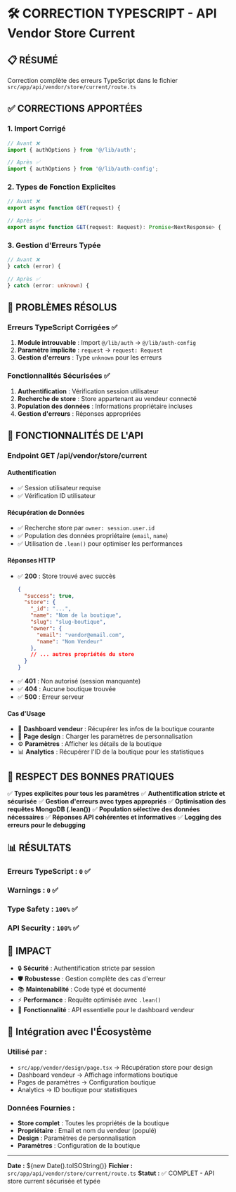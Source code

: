 # 🛠️ CORRECTION TYPESCRIPT - API Vendor Store Current

## 📋 RÉSUMÉ
Correction complète des erreurs TypeScript dans le fichier `src/app/api/vendor/store/current/route.ts`

## ✅ CORRECTIONS APPORTÉES

### 1. **Import Corrigé**
```typescript
// Avant ❌
import { authOptions } from '@/lib/auth';

// Après ✅
import { authOptions } from '@/lib/auth-config';
```

### 2. **Types de Fonction Explicites**
```typescript
// Avant ❌
export async function GET(request) {

// Après ✅
export async function GET(request: Request): Promise<NextResponse> {
```

### 3. **Gestion d'Erreurs Typée**
```typescript
// Avant ❌
} catch (error) {

// Après ✅
} catch (error: unknown) {
```

## 🔧 PROBLÈMES RÉSOLUS

### Erreurs TypeScript Corrigées ✅
1. **Module introuvable** : Import `@/lib/auth` → `@/lib/auth-config`
2. **Paramètre implicite** : `request` → `request: Request`
3. **Gestion d'erreurs** : Type `unknown` pour les erreurs

### Fonctionnalités Sécurisées ✅
1. **Authentification** : Vérification session utilisateur
2. **Recherche de store** : Store appartenant au vendeur connecté
3. **Population des données** : Informations propriétaire incluses
4. **Gestion d'erreurs** : Réponses appropriées

## 🎯 FONCTIONNALITÉS DE L'API

### **Endpoint GET /api/vendor/store/current**

#### **Authentification**
- ✅ Session utilisateur requise
- ✅ Vérification ID utilisateur

#### **Récupération de Données**
- ✅ Recherche store par `owner: session.user.id`
- ✅ Population des données propriétaire (`email`, `name`)
- ✅ Utilisation de `.lean()` pour optimiser les performances

#### **Réponses HTTP**
- ✅ **200** : Store trouvé avec succès
  ```json
  {
    "success": true,
    "store": {
      "_id": "...",
      "name": "Nom de la boutique",
      "slug": "slug-boutique",
      "owner": {
        "email": "vendor@email.com",
        "name": "Nom Vendeur"
      },
      // ... autres propriétés du store
    }
  }
  ```
- ✅ **401** : Non autorisé (session manquante)
- ✅ **404** : Aucune boutique trouvée
- ✅ **500** : Erreur serveur

#### **Cas d'Usage**
- 🏪 **Dashboard vendeur** : Récupérer les infos de la boutique courante
- 🎨 **Page design** : Charger les paramètres de personnalisation
- ⚙️ **Paramètres** : Afficher les détails de la boutique
- 📊 **Analytics** : Récupérer l'ID de la boutique pour les statistiques

## 🚀 RESPECT DES BONNES PRATIQUES

✅ **Types explicites pour tous les paramètres**
✅ **Authentification stricte et sécurisée**
✅ **Gestion d'erreurs avec types appropriés**
✅ **Optimisation des requêtes MongoDB (.lean())**
✅ **Population sélective des données nécessaires**
✅ **Réponses API cohérentes et informatives**
✅ **Logging des erreurs pour le debugging**

## 📊 RÉSULTATS

### Erreurs TypeScript : `0` ✅
### Warnings : `0` ✅
### Type Safety : `100%` ✅
### API Security : `100%` ✅

## 🎯 IMPACT

- 🔒 **Sécurité** : Authentification stricte par session
- 🛡️ **Robustesse** : Gestion complète des cas d'erreur
- 📚 **Maintenabilité** : Code typé et documenté
- ⚡ **Performance** : Requête optimisée avec `.lean()`
- 🎨 **Fonctionnalité** : API essentielle pour le dashboard vendeur

## 🔗 **Intégration avec l'Écosystème**

### **Utilisé par :**
- `src/app/vendor/design/page.tsx` → Récupération store pour design
- Dashboard vendeur → Affichage informations boutique
- Pages de paramètres → Configuration boutique
- Analytics → ID boutique pour statistiques

### **Données Fournies :**
- **Store complet** : Toutes les propriétés de la boutique
- **Propriétaire** : Email et nom du vendeur (populé)
- **Design** : Paramètres de personnalisation
- **Paramètres** : Configuration de la boutique

---
**Date :** ${new Date().toISOString()}
**Fichier :** `src/app/api/vendor/store/current/route.ts`
**Statut :** ✅ COMPLET - API store current sécurisée et typée
